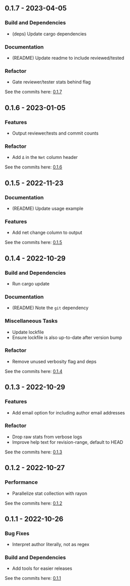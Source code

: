 ## 0.1.7 - 2023-04-05

### Build and Dependencies
- (deps) Update cargo dependencies

### Documentation
- (README) Update readme to include reviewed/tested

### Refactor
- Gate reviewer/tester stats behind flag

See the commits here: [0.1.7]

[0.1.7]: https://github.com/lukehsiao/git-stats/compare/v0.1.6...v0.1.7


## 0.1.6 - 2023-01-05

### Features
- Output reviewer/tests and commit counts

### Refactor
- Add `Δ` in the `Net` column header

See the commits here: [0.1.6]

[0.1.6]: https://github.com/lukehsiao/git-stats/compare/v0.1.5...v0.1.6


## 0.1.5 - 2022-11-23

### Documentation
- (README) Update usage example

### Features
- Add net change column to output

See the commits here: [0.1.5]

[0.1.5]: https://github.com/lukehsiao/git-stats/compare/v0.1.4...v0.1.5


## 0.1.4 - 2022-10-29

### Build and Dependencies
- Run cargo update

### Documentation
- (README) Note the `git` dependency

### Miscellaneous Tasks
- Update lockfile
- Ensure lockfile is also up-to-date after version bump

### Refactor
- Remove unused verbosity flag and deps

See the commits here: [0.1.4]

[0.1.4]: https://github.com/lukehsiao/git-stats/compare/v0.1.3...v0.1.4


## 0.1.3 - 2022-10-29

### Features
- Add email option for including author email addresses

### Refactor
- Drop raw stats from verbose logs
- Improve help text for revision-range, default to HEAD

See the commits here: [0.1.3]

[0.1.3]: https://github.com/lukehsiao/git-stats/compare/v0.1.2...v0.1.3


## 0.1.2 - 2022-10-27

### Performance
- Parallelize stat collection with rayon

See the commits here: [0.1.2]

[0.1.2]: https://github.com/lukehsiao/git-stats/compare/v0.1.1...v0.1.2


## 0.1.1 - 2022-10-26

### Bug Fixes
- Interpret author literally, not as regex

### Build and Dependencies
- Add tools for easier releases

See the commits here: [0.1.1]

[0.1.1]: https://github.com/lukehsiao/git-stats/compare/v0.1.0...v0.1.1


